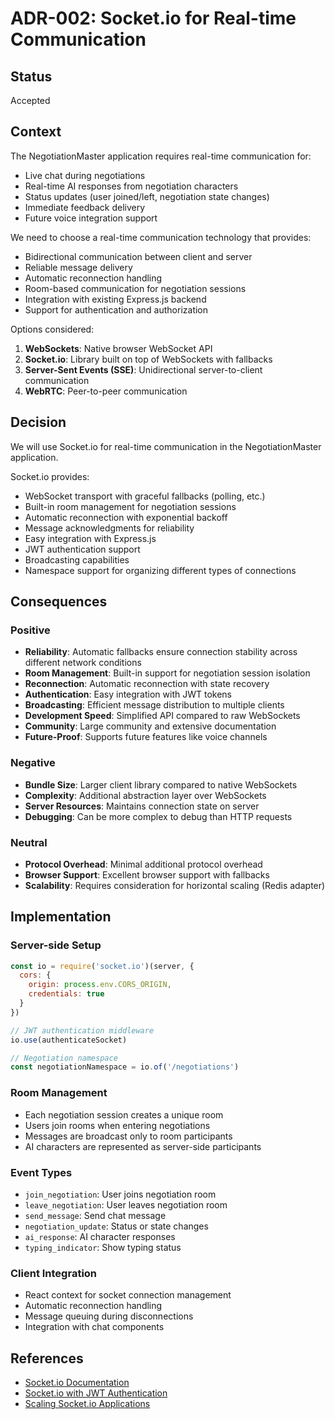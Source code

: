 # ADR-002: Socket.io for Real-time Communication

## Status
Accepted

## Context
The NegotiationMaster application requires real-time communication for:
- Live chat during negotiations
- Real-time AI responses from negotiation characters
- Status updates (user joined/left, negotiation state changes)
- Immediate feedback delivery
- Future voice integration support

We need to choose a real-time communication technology that provides:
- Bidirectional communication between client and server
- Reliable message delivery
- Automatic reconnection handling
- Room-based communication for negotiation sessions
- Integration with existing Express.js backend
- Support for authentication and authorization

Options considered:
1. **WebSockets**: Native browser WebSocket API
2. **Socket.io**: Library built on top of WebSockets with fallbacks
3. **Server-Sent Events (SSE)**: Unidirectional server-to-client communication
4. **WebRTC**: Peer-to-peer communication

## Decision
We will use Socket.io for real-time communication in the NegotiationMaster application.

Socket.io provides:
- WebSocket transport with graceful fallbacks (polling, etc.)
- Built-in room management for negotiation sessions
- Automatic reconnection with exponential backoff
- Message acknowledgments for reliability
- Easy integration with Express.js
- JWT authentication support
- Broadcasting capabilities
- Namespace support for organizing different types of connections

## Consequences

### Positive
- **Reliability**: Automatic fallbacks ensure connection stability across different network conditions
- **Room Management**: Built-in support for negotiation session isolation
- **Reconnection**: Automatic reconnection with state recovery
- **Authentication**: Easy integration with JWT tokens
- **Broadcasting**: Efficient message distribution to multiple clients
- **Development Speed**: Simplified API compared to raw WebSockets
- **Community**: Large community and extensive documentation
- **Future-Proof**: Supports future features like voice channels

### Negative
- **Bundle Size**: Larger client library compared to native WebSockets
- **Complexity**: Additional abstraction layer over WebSockets
- **Server Resources**: Maintains connection state on server
- **Debugging**: Can be more complex to debug than HTTP requests

### Neutral
- **Protocol Overhead**: Minimal additional protocol overhead
- **Browser Support**: Excellent browser support with fallbacks
- **Scalability**: Requires consideration for horizontal scaling (Redis adapter)

## Implementation

### Server-side Setup
```javascript
const io = require('socket.io')(server, {
  cors: {
    origin: process.env.CORS_ORIGIN,
    credentials: true
  }
})

// JWT authentication middleware
io.use(authenticateSocket)

// Negotiation namespace
const negotiationNamespace = io.of('/negotiations')
```

### Room Management
- Each negotiation session creates a unique room
- Users join rooms when entering negotiations
- Messages are broadcast only to room participants
- AI characters are represented as server-side participants

### Event Types
- `join_negotiation`: User joins negotiation room
- `leave_negotiation`: User leaves negotiation room
- `send_message`: Send chat message
- `negotiation_update`: Status or state changes
- `ai_response`: AI character responses
- `typing_indicator`: Show typing status

### Client Integration
- React context for socket connection management
- Automatic reconnection handling
- Message queuing during disconnections
- Integration with chat components

## References
- [Socket.io Documentation](https://socket.io/docs/v4/)
- [Socket.io with JWT Authentication](https://socket.io/docs/v4/middlewares/#sending-credentials)
- [Scaling Socket.io Applications](https://socket.io/docs/v4/using-multiple-nodes/)